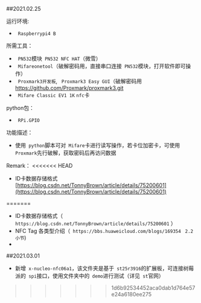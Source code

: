 ##2021.02.25 

运行环境:
* ` Raspberrypi4 B`

所需工具：
* ` PN532`模块` PN532 NFC HAT`（微雪）
* ` Mifareonetool`（破解密码用，直接串口连接` PN532`模块，打开软件即可操作）
* ` Proxmark3开发板`, ` Proxmark3 Easy GUI`（破解密码用  https://github.com/Proxmark/proxmark3.git
* ` Mifare Classic EV1 1K` `nfc`卡

python包：
* ` RPi.GPIO`

功能描述：
* 使用` python`脚本可对` Mifare`卡进行读写操作，若卡位加密卡，可使用` Proxmark`先行破解，获取密码后再访问数据

Remark：
<<<<<<< HEAD
* ID卡数据存储格式 [https://blog.csdn.net/TonnyBrown/article/details/75200601](https://blog.csdn.net/TonnyBrown/article/details/75200601) 



=======
* ID卡数据存储格式（` https://blog.csdn.net/TonnyBrown/article/details/75200601` ）
* NFC Tag 各类型介绍（` https://bbs.huaweicloud.com/blogs/169354` ` 2.2小节`)
* 

##2021.03.01
* 新增` x-nucleo-nfc06a1`，该文件夹是基于` st25r3916`的扩展板，可连接树莓派的` spi`接口，使用文件夹中的` demo`进行测试（详见` st`官网）
>>>>>>> 1d6b92534452aca0dab1d764e57e24a6180ee275

